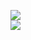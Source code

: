 [![](https://img.shields.io/badge/Made%20With-Github%20Spray-lightgrey.svg?style=for-the-badge&logo=github)](https://github.com/Annihil/github-spray#3087)  
[![](https://i.imgur.com/2DrTn0Z.gif)](https://github.com/Annihil/github-spray)